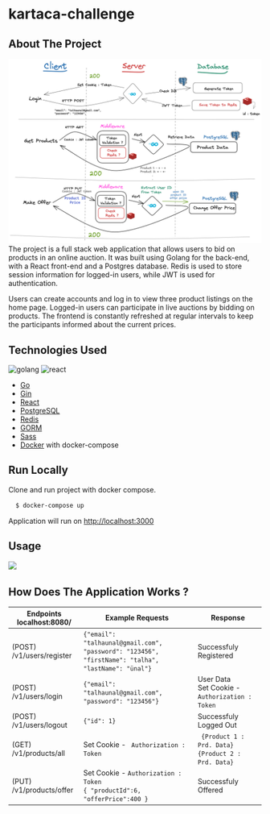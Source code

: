 # kartaca-challenge

## About The Project
![](diagram.png)
The project is a full stack web application that allows users to bid on products in an online auction. It was built using Golang for the back-end, with a React front-end and a Postgres database. Redis is used to store session information for logged-in users, while JWT is used for authentication.

Users can create accounts and log in to view three  product listings on the home page. Logged-in users can participate in live auctions by bidding on products. The frontend is constantly refreshed at regular intervals to keep the participants informed about the current prices.


## Technologies Used
![golang](https://badges.aleen42.com/src/golang.svg)   ![react](https://badges.aleen42.com/src/react.svg)
* 	[Go](https://go.dev/)
* 	[Gin](https://github.com/gin-gonic/gin)
*  [React](https://react.dev/)
*  [PostgreSQL](https://www.postgresql.org/)
*  [Redis]( https://redis.io/)
*  [GORM](https://gorm.io/)
*  [Sass](https://sass-lang.com/)
*  [Docker](https://www.docker.com/) with docker-compose

## Run Locally

Clone and run project with docker compose.

```bash
  $ docker-compose up
```

Application will run on [http://localhost:3000](http://localhost:3000)


## Usage
![](usage.gif)

## How Does The Application Works ?

| Endpoints localhost:8080/                               | Example Requests                                                  | Response                                |
| ---------------------------------------- | ----------------------------------------------------------------- | ---------------------------------------- |
| (POST) /v1/users/register   | ```` {"email": "talhaunal@gmail.com", "password": "123456", "firstName": "talha", "lastName": "ünal"} ```` | Successfuly Registered  |
| (POST) /v1/users/login        | ````{"email": "talhaunal@gmail.com", "password": "123456"}     ````  | User Data <br> Set Cookie - <br> ```` Authorization : Token ````                  |
| (POST) /v1/users/logout       |  ````{"id": 1} ````      | Successfuly Logged Out                                      |
| (GET) /v1/products/all  | Set Cookie - ```` Authorization : Token````      | ```` {Product 1 : Prd. Data}```` ```` {Product 2 : Prd. Data}  ````|
| (PUT) /v1/products/offer     |  Set Cookie - ```` Authorization : Token ```` <br> ````{ "productId":6, "offerPrice":400 }  ````        | Successfuly Offered   |


